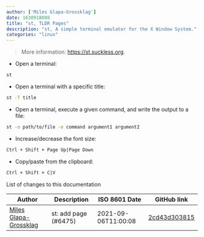 ```yaml
---
author: ['Miles Glapa-Grossklag']
date: 1630918808
title: "st, TLDR Pages"
description: "st, A simple terminal emulator for the X Window System."
categories: "linux"
---
```

> More information: <https://st.suckless.org>.

- Open a terminal:

```bash
st
```

- Open a terminal with a specific title:

```bash
st -T title
```

- Open a terminal, execute a given command, and write the output to a file:

```bash
st -o path/to/file -e command argument1 argument2
```

- Increase/decrease the font size:

```bash
Ctrl + Shift + Page Up|Page Down
```

- Copy/paste from the clipboard:

```bash
Ctrl + Shift + C|V
```
List of changes to this documentation


Author | Description | ISO 8601 Date | GitHub link
------|-----|-----|-----
[Miles Glapa-Grossklag](mailto:miles@glapa-grossklag.com) | st: add page (#6475) | 2021-09-06T11:00:08 | [2cd43d303815](https://github.com/tldr-pages/tldr/commit/2cd43d3038157a611bd81442a763aefbe1ca4f09)


